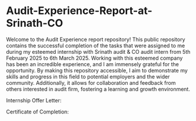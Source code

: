 # Audit-Experience-Report-at-Srinath-CO
Welcome to the Audit Experience report repository! This public repository contains the successful completion of the tasks that were assigned to me during my esteemed internship with Srinath audit & CO audit intern from 5th February 2025 to 6th March 2025. Working with this esteemed company has been an incredible experience, and I am immensely grateful for the opportunity. By making this repository accessible, I aim to demonstrate my skills and progress in this field to potential employers and the wider community. Additionally, it allows for collaboration and feedback from others interested in audit firm, fostering a learning and growth environment.

Internship Offer Letter:

Certificate of Completion:

